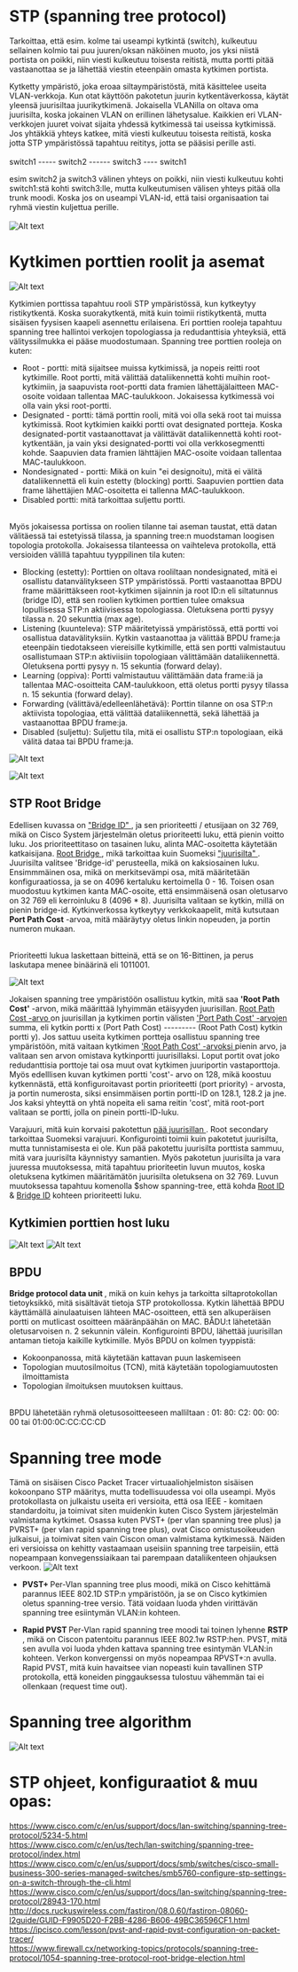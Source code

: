 # STP (spanning tree protocol)

Tarkoittaa, että esim. kolme tai useampi kytkintä (switch), kulkeutuu sellainen kolmio tai puu juuren/oksan näköinen muoto, jos yksi niistä portista on poikki, niin viesti kulkeutuu toisesta reitistä, mutta portti pitää vastaanottaa se ja lähettää viestin eteenpäin omasta kytkimen portista. <br>

Kytketty ympäristö, joka eroaa siltaympäristöstä, mitä käsittelee useita VLAN-verkkoja. Kun otat käyttöön pakotetun juurin kytkentäverkossa, käytät yleensä juurisiltaa juurikytkimenä. Jokaisella VLANilla on oltava oma juurisilta, koska jokainen VLAN on erillinen lähetysalue. Kaikkien eri VLAN-verkkojen juuret voivat sijaita yhdessä kytkimessä tai useissa kytkimissä. Jos yhtäkkiä yhteys katkee, mitä viesti kulkeutuu toisesta reitistä, koska jotta STP ympäristössä tapahtuu reititys, jotta se pääsisi perille asti.
<br><br>
switch1 ----- switch2 ------ switch3 ---- switch1  <br>

esim switch2 ja switch3 välinen yhteys on poikki, niin viesti kulkeutuu kohti switch1:stä kohti switch3:lle, mutta kulkeutumisen välisen yhteys pitää olla trunk moodi. Koska jos on useampi VLAN-id, että taisi organisaation tai ryhmä viestin kuljettua perille. <br><br>
![Alt text](image/STP-topology1.PNG?raw=true "None") <br>

# Kytkimen porttien roolit ja asemat

![Alt text](image/STP-SwitchDetails.png?raw=true "None") <br>

Kytkimien porttissa tapahtuu rooli STP ympäristössä, kun kytkeytyy ristikytkentä. Koska suorakytkentä, mitä kuin toimii ristikytkentä, mutta sisäisen fyysisen kaapeli asennettu erilaisena. Eri porttien rooleja tapahtuu spanning tree hallintoi verkojen topologiassa ja redudanttisia yhteyksiä, että välityssilmukka ei pääse muodostumaan. Spanning tree porttien rooleja on kuten:

- Root - portti: mitä sijaitsee muissa kytkimissä, ja nopeis reitti root kytkimille. Root portti, mitä välittää dataliikennettä kohti muihin root-kytkimiin, ja saapuvista root-portti data framien lähettäjälaitteen MAC-osoite voidaan tallentaa MAC-taulukkoon. Jokaisessa kytkimessä voi olla vain yksi root-portti.
- Designated - portti: tämä porttin rooli, mitä voi olla sekä root tai muissa kytkimissä. Root kytkimien kaikki portti ovat designated portteja. Koska designated-portit vastaanottavat ja välittävät dataliikennettä kohti root-kytkentään, ja vain yksi designated-portti voi olla verkkosegmentti kohde. Saapuvien data framien lähttäjien MAC-osoite voidaan tallentaa MAC-taulukkoon.
- Nondesignated - portti: Mikä on kuin "ei designoitu), mitä ei välitä dataliikennettä eli kuin estetty (blocking) portti. Saapuvien porttien data frame lähettäjien MAC-osoitetta ei tallenna MAC-taulukkoon.
- Disabled portti: mitä tarkoittaa suljettu portti.
<br>
Myös jokaisessa portissa on roolien tilanne tai aseman taustat, että datan välitäessä tai estetyissä tilassa, ja spanning tree:n muodstaman loogisen topologia protokolla. Jokaisessa tilanteessa on vaihteleva protokolla, että versioiden välillä tapahtuu tyyppilinen tila kuten:

- Blocking (estetty): Porttien on oltava rooliltaan nondesignated, mitä ei osallistu datanvälitykseen STP ympäristössä. Portti vastaanottaa BPDU frame määrittäkseen root-kytkimen sijainnin ja root ID:n eli siltatunnus (bridge ID), että sen roolien kytkimen porttien tulee omaksua lopullisessa STP:n aktiivisessa topologiassa. Oletuksena portti pysyy tilassa n. 20 sekunttia (max age).
- Listening (kuunteleva): STP määritetyissä ympäristössä, että portti voi osallistua datavälityksiin. Kytkin vastaanottaa ja välittää BPDU frame:ja eteenpäin tiedotakseen viereisille kytkimille, että sen portti valmistautuu osallistumaan STP:n aktiviisiin topologiaan välittämään dataliikennettä. Oletuksena portti pysyy n. 15 sekuntia (forward delay).
- Learning (oppiva): Portti valmistautuu välittämään data frame:iä ja tallentaa MAC-osoitteita CAM-taulukkoon, että oletus portti pysyy tilassa n. 15 sekuntia (forward delay).
- Forwarding (välittävä/edelleenlähetävä): Porttin tilanne on osa STP:n aktiivista topologiaa, että välittää dataliikennettä, sekä lähettää ja vastaanottaa BPDU frame:ja.
- Disabled (suljettu): Suljettu tila, mitä ei osallistu STP:n topologiaan, eikä välitä dataa tai BPDU frame:ja.

![Alt text](image/STP-Switch1.PNG?raw=true "None") <br>

![Alt text](image/STP-Switch2.PNG?raw=true "None") <br>

<h2>STP Root Bridge </h2>

Edellisen kuvassa on <ins> "Bridge ID" </ins> , ja sen prioriteetti / etusijaan on 32 769, mikä on Cisco System järjestelmän oletus prioriteetti luku, että pienin voitto luku. Jos prioriteettitaso on tasainen luku, alinta MAC-osoitetta käytetään katkaisijana. <ins> Root Bridge </ins>, mikä tarkoittaa kuin Suomeksi <ins> "juurisilta" </ins>. Juurisilta valitsee 'Bridge-id' perusteella, mikä on kaksiosainen luku. Ensimmmäinen osa, mikä on merkitsevämpi osa, mitä määritetään konfiguraatiossa, ja se on 4096 kertaluku kertoimella 0 - 16. Toisen osan muodostuu kytkimen kanta MAC-osoite, että ensimmäisenä osan oletusarvo on 32 769 eli kerroinluku 8 (4096 * 8). Juurisilta valitaan se kytkin, millä on pienin bridge-id. Kytkinverkossa kytkeytyy verkkokaapelit, mitä kutsutaan <b>Port Path Cost</b> -arvoa, mitä määräytyy oletus linkin nopeuden, ja portin numeron mukaan. <br>
<br>

Prioriteetti lukua laskettaan bitteinä, että se on 16-Bittinen, ja perus laskutapa menee binäärinä eli 1011001. 

![Alt text](configurations/images/Bridge-PriorityValues.PNG?raw=true "None") 

Jokaisen spanning tree ympäristöön osallistuu kytkin, mitä saa <b> 'Root Path Cost'</b> -arvon, mikä määrittää lyhyimmän etäisyyden juurisillan. <ins> Root Path Cost -arvo </ins> on juurisillan ja kytkimen portin välisten <ins> 'Port Path Cost' -arvojen </ins> summa, eli kytkin portti x (Port Path Cost) --------- (Root Path Cost) kytkin portti y). Jos sattuu useita kytkimen portteja osallistuu spanning tree ympäristöön, mitä vaitaan kytkimen <ins> 'Root Path Cost' -arvoksi </ins> pienin arvo, ja valitaan sen arvon omistava kytkinportti juurisillaksi. Loput portit ovat joko redudanttisia porttoje tai osa muut ovat kytkimen juuriportin vastaporttoja. Myös edelllisen kuvan kytkimen portti 'cost'- arvo on 128, mikä koostuu kytkennästä, että konfiguroitavast portin prioriteetti (port priority) - arvosta, ja portin numerosta, siksi ensimmäisen portin portti-ID on 128.1, 128.2 ja jne. Jos kaksi yhteyttä on yhtä nopeita eli sama reitin 'cost', mitä root-port valitaan se portti, jolla on pinein portti-ID-luku. <br>

Varajuuri, mitä kuin korvaisi pakotettun <ins> pää juurisillan </ins>. Root secondary tarkoittaa Suomeksi varajuuri. Konfigurointi toimii kuin pakotetut juurisilta, mutta tunnistamisesta ei ole. Kun pää pakotettu juurisilta porttista sammuu, mitä vara juurisilta käynnistyy samantien. Myös pakotetun juurisilta ja vara juuressa muutoksessa, mitä tapahtuu prioriteetin luvun muutos, koska oletuksena kytkimen määritämätön juurisilta oletuksena on 32 769. Luvun muutoksessa tapahtuu komenolla $show spanning-tree, että kohda <ins>Root ID</ins> & <ins>Bridge ID</ins> kohteen prioriteetti luku. <br>

<h2>Kytkimien porttien host luku</h2>

![Alt text](image/STP-defaultPortCost.PNG?raw=true "None") 
![Alt text](image/STP-LinkPortCost.PNG?raw=true "None") <br>

<h2>BPDU</h2>

<b> Bridge protocol data unit </b>, mikä on kuin kehys ja tarkoitta siltaprotokollan tietoyksikkö, mitä sisältävät tietoja STP protokollossa. Kytkin lähettää BPDU käyttämällä ainulaatuisen lähteen MAC-osoitteen, että sen alkuperäisen portti on mutlicast osoitteen määränpäähän on MAC. BÅDU:t lähetetään oletusarvoisen n. 2 sekunnin välein. Konfigurointi BPDU, lähettää juurisillan antaman tietoja kaikille kytkimille. Myös BPDU on kolmen tyyppistä:
- Kokoonpanossa, mitä käytetään kattavan puun laskemiseen
- Topologian muutosilmoitus (TCN), mitä käytetään topologiamuutosten ilmoittamista
- Topologian ilmoituksen muutoksen kuittaus.

<br> BPDU lähetetään ryhmä oletusosoitteeseen malliltaan : 01: 80: C2: 00: 00: 00 tai 01:00:0C:CC:CC:CD

# Spanning tree mode

Tämä on sisäisen Cisco Packet Tracer virtuaaliohjelmiston sisäisen kokoonpano STP määritys, mutta todellisuudessa voi olla useampi. Myös protokollasta on julkaistu useita eri versioita, että osa IEEE - komitaen standardoitu, ja toimivat siten muidenkin kuten Cisco System järjestelmän valmistama kytkimet. Osassa kuten PVST+ (per vlan spanning tree plus) ja PVRST+ (per vlan rapid spanning tree plus), ovat Cisco omistusoikeuden julkaisui, ja toimivat siten vain Ciscon oman valmistama kytkimessä. Näiden eri versioissa on kehitty vastaamaan useisiin spanning tree tarpeisiin, että nopeampaan konvegenssiaikaan tai parempaan dataliikenteen ohjauksen verkoon.
![Alt text](image/STP-modes.PNG?raw=true "None") <br>

- <b>PVST+ </b> Per-Vlan spanning tree plus moodi, mikä on Cisco kehittämä parannus IEEE 802.1D STP:n ympäristöön, ja se on Cisco kytkimien oletus spanning-tree versio. Tätä voidaan luoda yhden virittävän spanning tree esiintymän VLAN:in kohteen.  <br>

- <b>Rapid PVST </b> Per-Vlan rapid spanning tree moodi tai toinen lyhenne <b> RSTP </b>, mikä on Ciscon patentoitu parannus IEEE 802.1w RSTP:hen. PVST, mitä sen avulla voi luoda yhden kattava spanning tree esintymän VLAN:in kohteen. Verkon konvergenssi on myös nopeampaa RPVST+:n avulla. Rapid PVST, mitä kuin havaitsee vian nopeasti kuin tavallinen STP protokolla, että koneiden pinggauksessa tulostuu vähemmän tai ei ollenkaan (request time out).

# Spanning tree algorithm

![Alt text](image/STP-defaultPortCost.PNG?raw=true "None") <br>


# STP ohjeet, konfiguraatiot & muu opas:

<!-- https://www.youtube.com/watch?v=7myQEhqtaUc
 <br>
<br>
-->

https://www.cisco.com/c/en/us/support/docs/lan-switching/spanning-tree-protocol/5234-5.html <br>
https://www.cisco.com/c/en/us/tech/lan-switching/spanning-tree-protocol/index.html <br>
https://www.cisco.com/c/en/us/support/docs/smb/switches/cisco-small-business-300-series-managed-switches/smb5760-configure-stp-settings-on-a-switch-through-the-cli.html <br>
https://www.cisco.com/c/en/us/support/docs/lan-switching/spanning-tree-protocol/28943-170.html <br>
http://docs.ruckuswireless.com/fastiron/08.0.60/fastiron-08060-l2guide/GUID-F9905D20-F2BB-4286-B606-49BC36596CF1.html <br>
https://ipcisco.com/lesson/pvst-and-rapid-pvst-configuration-on-packet-tracer/ <br>
https://www.firewall.cx/networking-topics/protocols/spanning-tree-protocol/1054-spanning-tree-protocol-root-bridge-election.html <br>
